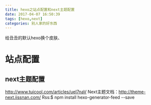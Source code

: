 ```yaml
---
title: hexo之站点配置和next主题配置
date: 2017-04-07 16:50:39
tags: [hexo,next]
categories: 别人家的好东西
---
```

给丑丑的默认hexo换个皮肤、
<!--more-->
# 站点配置
## next主题配置
http://www.tuicool.com/articles/ueI7naV
Next主题文档：http://theme-next.iissnan.com/
Rss:$ npm install hexo-generator-feed --save
